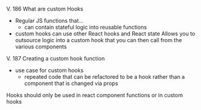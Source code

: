 V. 186 What are custom Hooks 
- Regular JS functions that...
  - can contain stateful logic into reusable functions
- custom hooks can use other React hooks and React state
Allows you to outsource logic into a custom hook that you can then call from the various components

V. 187 Creating a custom hook function 
- use case for custom hooks 
  - repeated code that can be refactored to be a hook rather than a component that is changed via props 

Hooks should only be used in react component functions or in custom hooks 